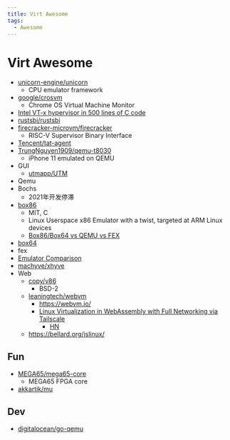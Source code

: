 ```yaml
---
title: Virt Awesome
tags:
  - Awesome
---
```


# Virt Awesome

- [unicorn-engine/unicorn](https://github.com/unicorn-engine/unicorn)
  - CPU emulator framework
- [google/crosvm](https://github.com/google/crosvm)
  - Chrome OS Virtual Machine Monitor
- [Intel VT-x hypervisor in 500 lines of C code](https://ionescu007.github.io/SimpleVisor/)
- [rustsbi/rustsbi](https://github.com/rustsbi/rustsbi)
- [firecracker-microvm/firecracker](https://github.com/firecracker-microvm/firecracker)
  - RISC-V Supervisor Binary Interface
- [Tencent/tat-agent](https://github.com/Tencent/tat-agent)
- [TrungNguyen1909/qemu-t8030](https://github.com/TrungNguyen1909/qemu-t8030)
  - iPhone 11 emulated on QEMU
- GUI
  - [utmapp/UTM](https://github.com/utmapp/UTM)
- Qemu
- Bochs
  - 2021年开发停滞
- [box86](https://github.com/ptitSeb/box86)
  - MIT, C
  - Linux Userspace x86 Emulator with a twist, targeted at ARM Linux devices
  - [Box86/Box64 vs QEMU vs FEX](https://box86.org/2022/03/box86-box64-vs-qemu-vs-fex-vs-rosetta2/)
- [box64](https://github.com/ptitSeb/box64)
- fex
- [Emulator Comparison](https://wiki.osdev.org/Emulator_Comparison)
- [machyve/xhyve](https://github.com/machyve/xhyve)
- Web
  - [copy/v86](https://github.com/copy/v86)
    - BSD-2
  - [leaningtech/webvm](https://github.com/leaningtech/webvm)
    - https://webvm.io/
    - [Linux Virtualization in WebAssembly with Full Networking via Tailscale](https://leaningtech.com/webvm-virtual-machine-with-networking-via-tailscale/)
      - [HN](https://news.ycombinator.com/item?id=33116245)
  - https://bellard.org/jslinux/

## Fun

- [MEGA65/mega65-core](https://github.com/MEGA65/mega65-core)
  - MEGA65 FPGA core
- [akkartik/mu](https://github.com/akkartik/mu)

## Dev

- [digitalocean/go-qemu](https://github.com/digitalocean/go-qemu)
